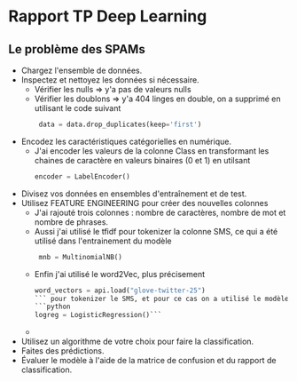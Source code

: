# Rapport TP Deep Learning
## Le problème des SPAMs

- Chargez l'ensemble de données.
- Inspectez et nettoyez les données si nécessaire.
  - Vérifier les nulls => y'a pas de valeurs nulls
  - Vérifier les doublons => y'a 404 linges en double, on a supprimé en utilisant le code suivant
    ```python
     data = data.drop_duplicates(keep='first')
    ```
- Encodez les caractéristiques catégorielles en numérique.
  - J'ai encoder les valeurs de la colonne Class en transformant les chaines de caractère en valeurs binaires (0 et 1) en utilsant
    ```python
    encoder = LabelEncoder()
    ```
- Divisez vos données en ensembles d'entraînement et de test. 
- Utilisez FEATURE ENGINEERING pour créer des nouvelles colonnes
  - J'ai rajouté trois colonnes : nombre de caractères, nombre de mot et nombre de phrases.
  - Aussi j'ai utilisé le tfidf pour tokenizer la colonne SMS, ce qui a été utilisé dans l'entrainement du modèle
    ```python
     mnb = MultinomialNB()
    ```
  - Enfin j'ai utilisé le word2Vec, plus précisement
    ```python
    word_vectors = api.load("glove-twitter-25")
    ``` pour tokenizer le SMS, et pour ce cas on a utilisé le modèle
    ```python
    logreg = LogisticRegression()```
    
  -  
- Utilisez un algorithme de votre choix pour faire la classification.
- Faites des prédictions.
- Évaluer le modèle à l'aide de la matrice de confusion et du rapport de classification.
